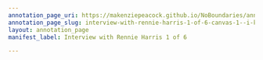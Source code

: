 ```yaml
---
annotation_page_uri: https://makenziepeacock.github.io/NoBoundaries/annotations/interview-with-rennie-harris-1-of-6-canvas-1--i-know--i-think-that-s-too-many--hunny-i-just--crosstalk-00-01-29---.json
annotation_page_slug: interview-with-rennie-harris-1-of-6-canvas-1--i-know--i-think-that-s-too-many--hunny-i-just--crosstalk-00-01-29---
layout: annotation_page
manifest_label: Interview with Rennie Harris 1 of 6

---
```

